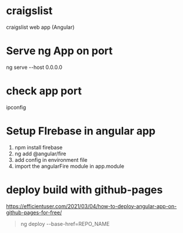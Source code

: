 # craigslist
craigslist web app (Angular)

# Serve ng App on port
ng serve --host 0.0.0.0

# check app port
ipconfig
<!-- 192.168.0.109:4200 -->

# Setup FIrebase in angular app
1. npm install firebase
2. ng add @angular/fire
3. add config in environment file
4. import the angularFire module in app.module

# deploy build with github-pages
https://efficientuser.com/2021/03/04/how-to-deploy-angular-app-on-github-pages-for-free/

> ng deploy --base-href=REPO_NAME
